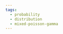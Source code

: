 ```yaml
---
tags:
  - probability
  - distribution
  - mixed-poisson-gamma
---
```


<!-- ...existing content... -->